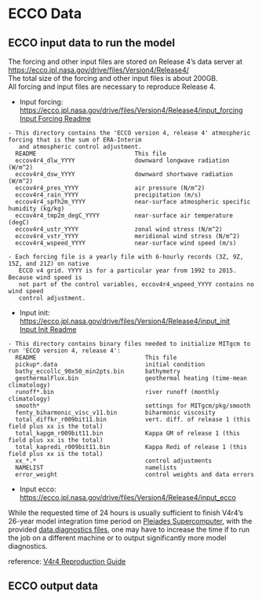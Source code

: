 # ECCO Data
## ECCO input data to run the model

The forcing and other input files are stored on Release 4’s data server at  
https://ecco.jpl.nasa.gov/drive/files/Version4/Release4/  
The total size of the forcing and other input files is about 200GB.   
All forcing and input files are necessary to reproduce Release 4.  
* Input forcing: https://ecco.jpl.nasa.gov/drive/files/Version4/Release4/input_forcing   
[Input Forcing Readme](https://ecco.jpl.nasa.gov/drive/files/Version4/Release4/input_forcing/README)
```
- This directory contains the 'ECCO version 4, release 4' atmospheric forcing that is the sum of ERA-Interim 
   and atmospheric control adjustment. 
  README                            This file
  eccov4r4_dlw_YYYY                 downward longwave radiation (W/m^2)
  eccov4r4_dsw_YYYY                 downward shortwave radiation (W/m^2)
  eccov4r4_pres_YYYY                air pressure (N/m^2)
  eccov4r4_rain_YYYY                precipitation (m/s)
  eccov4r4_spfh2m_YYYY              near-surface atmospheric specific humidity (kg/kg)
  eccov4r4_tmp2m_degC_YYYY          near-surface air temperature (degC)
  eccov4r4_ustr_YYYY                zonal wind stress (N/m^2)
  eccov4r4_vstr_YYYY                meridional wind stress (N/m^2)
  eccov4r4_wspeed_YYYY              near-surface wind speed (m/s)

- Each forcing file is a yearly file with 6-hourly records (3Z, 9Z, 15Z, and 21Z) on native
   ECCO v4 grid. YYYY is for a particular year from 1992 to 2015. Because wind speed is 
   not part of the control variables, eccov4r4_wspeed_YYYY contains no wind speed 
   control adjustment. 
```
* Input init: https://ecco.jpl.nasa.gov/drive/files/Version4/Release4/input_init   
[Input Init Readme](https://ecco.jpl.nasa.gov/drive/files/Version4/Release4/input_init/README)  
```
- This directory contains binary files needed to initialize MITgcm to run 'ECCO version 4, release 4':
  README                               This file
  pickup*.data                         initial condition
  bathy_eccollc_90x50_min2pts.bin      bathymetry 
  geothermalFlux.bin                   geothermal heating (time-mean climatology)
  runoff*.bin                          river runoff (monthly climatology)
  smooth*                              settings for MITgcm/pkg/smooth
  fenty_biharmonic_visc_v11.bin        biharmonic viscosity 
  total_diffkr_r009bit11.bin           vert. diff. of release 1 (this field plus xx is the total)
  total_kapgm_r009bit11.bin            Kappa GM of release 1 (this field plus xx is the total)
  total_kapredi_r009bit11.bin          Kappa Redi of release 1 (this field plus xx is the total)
  xx_*.*                               control adjustments 
  NAMELIST                             namelists
  error_weight                         control weights and data errors
```
* Input ecco: https://ecco.jpl.nasa.gov/drive/files/Version4/Release4/input_ecco   
 
While the requested time of 24 hours is usually sufficient
to finish V4r4’s 26-year model integration time period on [Pleiades Supercomputer](https://www.nas.nasa.gov/hecc/resources/pleiades.html), with the
provided [data.diagnostics files](https://ecco.jpl.nasa.gov/drive/files/Version4/Release4/input_init/NAMELIST/data.diagnostics), one may have to increase the time if to run the
job on a different machine or to output significantly more model diagnostics. 

reference: [V4r4 Reproduction Guide](https://ecco-group.org/docs/v4r4_reproduction_howto.pdf)
## ECCO output data
